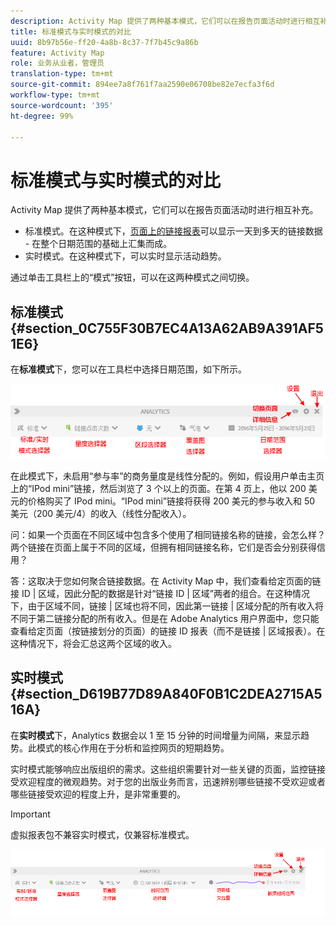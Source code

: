 ```yaml
---
description: Activity Map 提供了两种基本模式，它们可以在报告页面活动时进行相互补充。
title: 标准模式与实时模式的对比
uuid: 8b97b56e-ff20-4a8b-8c37-7f7b45c9a86b
feature: Activity Map
role: 业务从业者，管理员
translation-type: tm+mt
source-git-commit: 894ee7a8f761f7aa2590e06708be82e7ecfa3f6d
workflow-type: tm+mt
source-wordcount: '395'
ht-degree: 99%

---
```



# 标准模式与实时模式的对比

Activity Map 提供了两种基本模式，它们可以在报告页面活动时进行相互补充。

* 标准模式。在这种模式下，[页面上的链接报表](/help/analyze/activity-map/activitymap-links-report.md)可以显示一天到多天的链接数据 - 在整个日期范围的基础上汇集而成。
* 实时模式。在这种模式下，可以实时显示活动趋势。

通过单击工具栏上的“模式”按钮，可以在这两种模式之间切换。

## 标准模式 {#section_0C755F30B7EC4A13A62AB9A391AF51E6}

在&#x200B;**标准模式**&#x200B;下，您可以在工具栏中选择日期范围，如下所示。

![](assets/standard_mode.png)

在此模式下，未启用“参与率”的商务量度是线性分配的。例如，假设用户单击主页上的“IPod mini”链接，然后浏览了 3 个以上的页面。在第 4 页上，他以 200 美元的价格购买了 IPod mini。“IPod mini”链接将获得 200 美元的参与收入和 50 美元（200 美元/4）的收入（线性分配收入）。

问：如果一个页面在不同区域中包含多个使用了相同链接名称的链接，会怎么样？两个链接在页面上属于不同的区域，但拥有相同链接名称，它们是否会分别获得信用？

答：这取决于您如何聚合链接数据。在 Activity Map 中，我们查看给定页面的链接 ID | 区域，因此分配的数据是针对“链接 ID | 区域”两者的组合。在这种情况下，由于区域不同，链接 | 区域也将不同，因此第一链接 | 区域分配的所有收入将不同于第二链接分配的所有收入。但是在 Adobe Analytics 用户界面中，您只能查看给定页面（按链接划分的页面）的链接 ID 报表（而不是链接 | 区域报表）。在这种情况下，将会汇总这两个区域的收入。

## 实时模式 {#section_D619B77D89A840F0B1C2DEA2715A516A}

在&#x200B;**实时模式**&#x200B;下，Analytics 数据会以 1 至 15 分钟的时间增量为间隔，来显示趋势。此模式的核心作用在于分析和监控网页的短期趋势。

实时模式能够响应出版组织的需求。这些组织需要针对一些关键的页面，监控链接受欢迎程度的微观趋势。对于您的出版业务而言，迅速辨别哪些链接不受欢迎或者哪些链接受欢迎的程度上升，是非常重要的。

>[!IMPORTANT]
>
>虚拟报表包不兼容实时模式，仅兼容标准模式。

![](assets/live_mode.png)

